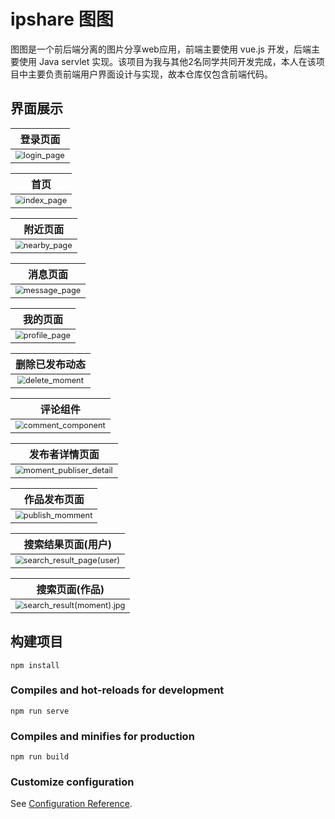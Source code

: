 # ipshare 图图

图图是一个前后端分离的图片分享web应用，前端主要使用 vue.js 开发，后端主要使用 Java servlet 实现。该项目为我与其他2名同学共同开发完成，本人在该项目中主要负责前端用户界面设计与实现，故本仓库仅包含前端代码。



## 界面展示

|                           登录页面                           |
| :----------------------------------------------------------: |
| <img src="C:\Users\86152\Desktop\ipshare图图前端(最新版未压缩)\ipshare\images\login_page.png" alt="login_page" style="zoom:80%;" /> |



|                             首页                             |
| :----------------------------------------------------------: |
| <img src="C:\Users\86152\Desktop\ipshare图图前端(最新版未压缩)\ipshare\images\index_page.png" alt="index_page" style="zoom:80%;" /> |



|                           附近页面                           |
| :----------------------------------------------------------: |
| <img src="C:\Users\86152\Desktop\ipshare图图前端(最新版未压缩)\ipshare\images\nearby_page.jpg" alt="nearby_page" style="zoom:80%;" /> |



|                           消息页面                           |
| :----------------------------------------------------------: |
| <img src="C:\Users\86152\Desktop\ipshare图图前端(最新版未压缩)\ipshare\images\message_page.png" alt="message_page" style="zoom:80%;" /> |



|                           我的页面                           |
| :----------------------------------------------------------: |
| <img src="C:\Users\86152\Desktop\ipshare图图前端(最新版未压缩)\ipshare\images\profile_page.png" alt="profile_page" style="zoom:80%;" /> |



|                        删除已发布动态                        |
| :----------------------------------------------------------: |
| <img src="C:\Users\86152\Desktop\ipshare图图前端(最新版未压缩)\ipshare\images\delete_moment.png" alt="delete_moment" style="zoom:80%;" /> |



|                           评论组件                           |
| :----------------------------------------------------------: |
| <img src="C:\Users\86152\Desktop\ipshare图图前端(最新版未压缩)\ipshare\images\comment_component.png" alt="comment_component" style="zoom:80%;" /> |



|                        发布者详情页面                        |
| :----------------------------------------------------------: |
| <img src="C:\Users\86152\Desktop\ipshare图图前端(最新版未压缩)\ipshare\images\moment_publiser_detail.png" alt="moment_publiser_detail" style="zoom:80%;" /> |



|                         作品发布页面                         |
| :----------------------------------------------------------: |
| <img src="C:\Users\86152\Desktop\ipshare图图前端(最新版未压缩)\ipshare\images\publish_momment.png" alt="publish_momment" style="zoom:80%;" /> |



|                      搜索结果页面(用户)                      |
| :----------------------------------------------------------: |
| <img src="C:\Users\86152\Desktop\ipshare图图前端(最新版未压缩)\ipshare\images\search_result_page(user).png" alt="search_result_page(user)" style="zoom:80%;" /> |



|                        搜索页面(作品)                        |
| :----------------------------------------------------------: |
| <img src="C:\Users\86152\Desktop\ipshare图图前端(最新版未压缩)\ipshare\images\search_result(moment).jpg.png" alt="search_result(moment).jpg" style="zoom:80%;" /> |



## 构建项目

```
npm install
```

### Compiles and hot-reloads for development
```
npm run serve
```

### Compiles and minifies for production
```
npm run build
```

### Customize configuration
See [Configuration Reference](https://cli.vuejs.org/config/).
